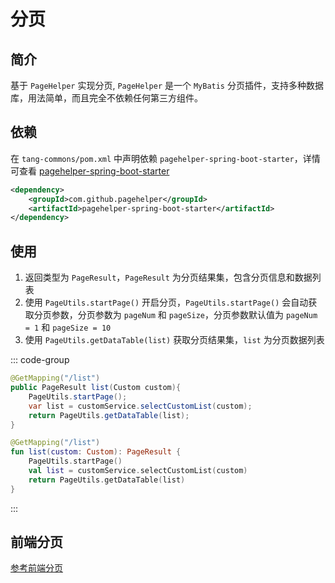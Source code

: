 # 分页

## 简介

基于 `PageHelper` 实现分页, `PageHelper` 是一个 `MyBatis` 分页插件，支持多种数据库，用法简单，而且完全不依赖任何第三方组件。

## 依赖

在 `tang-commons/pom.xml` 中声明依赖 `pagehelper-spring-boot-starter`，详情可查看 [pagehelper-spring-boot-starter](https://gitee.com/tangllty/tang-boot/blob/master/tang-commons/pom.xml#L25-L28)

```xml
<dependency>
    <groupId>com.github.pagehelper</groupId>
    <artifactId>pagehelper-spring-boot-starter</artifactId>
</dependency>
```

## 使用

1. 返回类型为 `PageResult`，`PageResult` 为分页结果集，包含分页信息和数据列表
2. 使用 `PageUtils.startPage()` 开启分页，`PageUtils.startPage()` 会自动获取分页参数，分页参数为 `pageNum` 和 `pageSize`，分页参数默认值为 `pageNum = 1` 和 `pageSize = 10`
3. 使用 `PageUtils.getDataTable(list)` 获取分页结果集，`list` 为分页数据列表

::: code-group

```java [Java]
@GetMapping("/list")
public PageResult list(Custom custom){
    PageUtils.startPage();
    var list = customService.selectCustomList(custom);
    return PageUtils.getDataTable(list);
}
```

```kotlin [Kotlin]
@GetMapping("/list")
fun list(custom: Custom): PageResult {
    PageUtils.startPage()
    val list = customService.selectCustomList(custom)
    return PageUtils.getDataTable(list)
}
```

:::

## 前端分页

[参考前端分页](/tang-vue/pagination.md)
